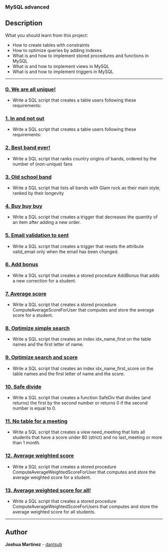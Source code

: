 ### MySQL advanced

## Description

What you should learn from this project:

* How to create tables with constraints
* How to optimize queries by adding indexes
* What is and how to implement stored procedures and functions in MySQL
* What is and how to implement views in MySQL
* What is and how to implement triggers in MySQL

---

### [0. We are all unique!](./0-uniq_users.sql)

* Write a SQL script that creates a table users following these requirements:

### [1. In and not out](./1-country_users.sql)

* Write a SQL script that creates a table users following these requirements:

### [2. Best band ever!](./2-fans.sql)

* Write a SQL script that ranks country origins of bands, ordered by the number of (non-unique) fans

### [3. Old school band](./3-glam_rock.sql)

* Write a SQL script that lists all bands with Glam rock as their main style, ranked by their longevity

### [4. Buy buy buy](./4-store.sql)

* Write a SQL script that creates a trigger that decreases the quantity of an item after adding a new order.

### [5. Email validation to sent](./5-valid_email.sql)

* Write a SQL script that creates a trigger that resets the attribute valid_email only when the email has been changed.

### [6. Add bonus](./6-bonus.sql)

* Write a SQL script that creates a stored procedure AddBonus that adds a new correction for a student.

### [7. Average score](./7-average_score.sql)

* Write a SQL script that creates a stored procedure ComputeAverageScoreForUser that computes and store the average score for a student.

### [8. Optimize simple search](./8-index_my_names.sql)

* Write a SQL script that creates an index idx_name_first on the table names and the first letter of name.

### [9. Optimize search and score](./9-index_name_score.sql)

* Write a SQL script that creates an index idx_name_first_score on the table names and the first letter of name and the score.

### [10. Safe divide](./10-div.sql)

* Write a SQL script that creates a function SafeDiv that divides (and returns) the first by the second number or returns 0 if the second number is equal to 0.

### [11. No table for a meeting](./11-need_meeting.sql)

* Write a SQL script that creates a view need_meeting that lists all students that have a score under 80 (strict) and no last_meeting or more than 1 month.

### [12. Average weighted score](./100-average_weighted_score.sql)

* Write a SQL script that creates a stored procedure ComputeAverageWeightedScoreForUser that computes and store the average weighted score for a student.

### [13. Average weighted score for all!](./101-average_weighted_score.sql)

* Write a SQL script that creates a stored procedure ComputeAverageWeightedScoreForUsers that computes and store the average weighted score for all students.

---

## Author

**Joshua Martinez** - [dantsub](https://github.com/dantsub)